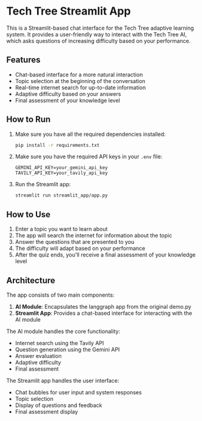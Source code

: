 # Tech Tree Streamlit App

This is a Streamlit-based chat interface for the Tech Tree adaptive learning system. It provides a user-friendly way to interact with the Tech Tree AI, which asks questions of increasing difficulty based on your performance.

## Features

- Chat-based interface for a more natural interaction
- Topic selection at the beginning of the conversation
- Real-time internet search for up-to-date information
- Adaptive difficulty based on your answers
- Final assessment of your knowledge level

## How to Run

1. Make sure you have all the required dependencies installed:
   ```bash
   pip install -r requirements.txt
   ```

2. Make sure you have the required API keys in your `.env` file:
   ```
   GEMINI_API_KEY=your_gemini_api_key
   TAVILY_API_KEY=your_tavily_api_key
   ```

3. Run the Streamlit app:
   ```bash
   streamlit run streamlit_app/app.py
   ```

## How to Use

1. Enter a topic you want to learn about
2. The app will search the internet for information about the topic
3. Answer the questions that are presented to you
4. The difficulty will adapt based on your performance
5. After the quiz ends, you'll receive a final assessment of your knowledge level

## Architecture

The app consists of two main components:

1. **AI Module**: Encapsulates the langgraph app from the original demo.py
2. **Streamlit App**: Provides a chat-based interface for interacting with the AI module

The AI module handles the core functionality:
- Internet search using the Tavily API
- Question generation using the Gemini API
- Answer evaluation
- Adaptive difficulty
- Final assessment

The Streamlit app handles the user interface:
- Chat bubbles for user input and system responses
- Topic selection
- Display of questions and feedback
- Final assessment display